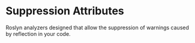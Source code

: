 # Suppression Attributes

Roslyn analyzers designed that allow the suppression of warnings caused by reflection in your code.
